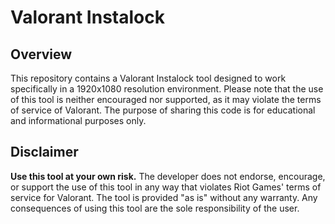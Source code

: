 # Valorant Instalock

## Overview

This repository contains a Valorant Instalock tool designed to work specifically in a 1920x1080 resolution environment. Please note that the use of this tool is neither encouraged nor supported, as it may violate the terms of service of Valorant. The purpose of sharing this code is for educational and informational purposes only.

## Disclaimer

**Use this tool at your own risk.** The developer does not endorse, encourage, or support the use of this tool in any way that violates Riot Games' terms of service for Valorant. The tool is provided "as is" without any warranty. Any consequences of using this tool are the sole responsibility of the user.